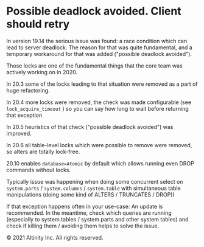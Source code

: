 # Possible deadlock avoided. Client should retry

In version 19.14 the serious issue was found: a race condition which can lead to server deadlock.  The reason for that was quite fundamental, and a temporary workaround for that was added \("possible deadlock avoided"\).

Those locks are one of the fundamental things that the core team was actively working on in 2020.

In 20.3 some of the locks leading to that situation were removed as a part of huge refactoring.

In 20.4 more locks were removed, the check was made configurable \(see `lock_acquire_timeout` \) so you can say how long to wait before returning that exception

In 20.5 heuristics of that check \("possible deadlock avoided"\) was improved.

In 20.6 all table-level locks which were possible to remove were removed, so alters are totally lock-free.

20.10 enables `database=Atomic` by default which allows running even DROP commands without locks.

Typically issue was happening when doing some concurrent select on `system.parts` / `system.columns` / `system.table` with simultaneous table manipulations \(doing some kind of ALTERS / TRUNCATES / DROP\)I

If that exception happens often in your use-case: An update is recommended.  In the meantime, check which queries are running \(especially to system.tables / system.parts and other system tables\) and check if killing them / avoiding them helps to solve the issue.

© 2021 Altinity Inc. All rights reserved.

